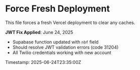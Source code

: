 # Force Fresh Deployment

This file forces a fresh Vercel deployment to clear any caches.

**JWT Fix Applied**: June 24, 2025
- Supabase function updated with `nbf` field
- Should resolve JWT validation errors (code 31204)
- All Twilio credentials working with new account

Timestamp: 2025-06-24T23:35:00Z 